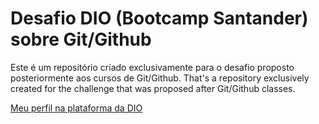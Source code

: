 # Desafio DIO (Bootcamp Santander) sobre Git/Github
Este é um repositório criado exclusivamente para o desafio proposto posteriormente aos cursos de Git/Github.
That's a repository exclusively created for the challenge that was proposed after Git/Github classes.

[Meu perfil na plataforma da DIO](https://web.dio.me/users/romelarmstrong10001?tab=profile-me)
